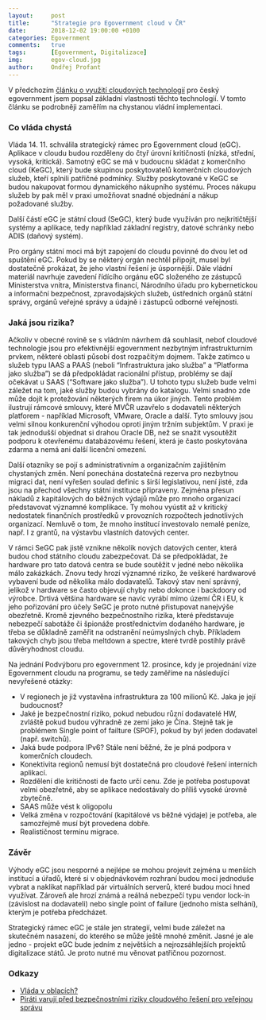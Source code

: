 ```yaml
---
layout:     post
title:      "Strategie pro Egovernment cloud v ČR"
date:       2018-12-02 19:00:00 +0100
categories: Egovernment
comments:   true
tags:       [Egovernment, Digitalizace]
img:        egov-cloud.jpg
author:     Ondřej Profant
---
```


V předchozím [článku o využití cloudových technologií]((https://www.profant.eu/2018/vlada-v-oblacich.html)) pro český egovernment jsem popsal základní vlastnosti těchto technologií. V tomto článku se podrobněji zaměřím na chystanou vládní implementaci.

<!--more-->

### Co vláda chystá

Vláda 14. 11. schválila strategický rámec pro Egovernment cloud (eGC). Aplikace v cloudu budou rozděleny do čtyř úrovní kritičnosti (nízká, střední, vysoká, kritická). Samotný eGC se má v budoucnu skládat z komerčního cloud (KeGC), který bude skupinou poskytovatelů komerčních cloudových služeb, kteří splnili patřičné podmínky. Služby poskytované v KeGC se budou nakupovat formou dynamického nákupního systému. Proces nákupu služeb by pak měl v praxi umožňovat snadné objednání a nákup požadované služby.

Další částí eGC je státní cloud (SeGC), který bude využíván pro nejkritičtější systémy a aplikace, tedy například základní registry, datové schránky nebo ADIS (daňový systém).

Pro orgány státní moci má být zapojení do cloudu povinné do dvou let od spuštění eGC. Pokud by se některý orgán nechtěl připojit, musel byl dostatečně prokázat, že jeho vlastní řešení je úspornější. Dále vládní materiál navrhuje zavedení řídícího orgánu eGC složeného ze zástupců Ministerstva vnitra, Ministerstva financí, Národního úřadu pro kybernetickou a informační bezpečnost, zpravodajských služeb, ústředních orgánů státní správy, orgánů veřejné správy a údajně i zástupců odborné veřejnosti.

### Jaká jsou rizika?

Ačkoliv v obecné rovině se s vládním návrhem dá souhlasit, neboť cloudové technologie jsou pro efektivnější egovernment nezbytným infrastrukturním prvkem, některé oblasti působí dost rozpačitým dojmem. Takže zatímco u služeb typu IAAS a PAAS (neboli “Infrastruktura jako služba” a “Platforma jako služba”) se dá předpokládat racionální přístup, problémy se dají očekávat u SAAS (“Software jako služba”). U tohoto typu služeb bude velmi záležet na tom, jaké služby budou vybrány do katalogu. Velmi snadno zde může dojít k protežování některých firem na úkor jiných. Tento problém ilustrují rámcové smlouvy, které MVČR uzavřelo s dodavateli některých platforem - například Microsoft, VMware, Oracle a další. Tyto smlouvy jsou velmi silnou konkurenční výhodou oproti jiným tržním subjektům. V praxi je tak jednodušší objednat si drahou Oracle DB, než se snažit vysoutěžit podporu k otevřenému databázovému řešení, která je často poskytována zdarma a nemá ani další licenční omezení.

Další otazníky se pojí s administrativním a organizačním zajištěním chystaných změn. Není ponechána dostatečná rezerva pro nezbytnou migraci dat, není vyřešen soulad definic s širší legislativou, není jisté, zda jsou na přechod všechny státní instituce připraveny. Zejména přesun nákladů z kapitálových do běžných výdajů může pro mnoho organizací představovat významné komplikace. Ty mohou vyústit až v kritický nedostatek finančních prostředků v provozních rozpočtech jednotlivých organizací. Nemluvě o tom, že mnoho institucí investovalo nemalé peníze, např. I z grantů, na výstavbu vlastních datových center.

V rámci SeGC pak jistě vznikne několik nových datových center, která budou chod státního cloudu zabezpečovat. Dá se předpokládat, že hardware pro tato datová centra se bude soutěžit v jedné nebo několika málo zakázkách. Znovu tedy hrozí významné riziko, že veškeré hardwarové vybavení bude od několika málo dodavatelů. Takový stav není správný, jelikož v hardware se často objevují chyby nebo dokonce i backdoory od výrobce. Drtivá většina hardware se navíc vyrábí mimo území ČR i EU, k jeho pořizování pro účely SeGC je proto nutné přistupovat nanejvýše obezřetně. Kromě zjevného bezpečnostního rizika, které představuje nebezpečí sabotáže či špionáže prostřednictvím dodaného hardware, je třeba se důkladně zaměřit na odstranění neúmyslných chyb. Příkladem takových chyb jsou třeba meltdown a spectre, které tvrdě postihly právě důvěryhodnost cloudu.

Na jednání Podvýboru pro egovernment 12. prosince, kdy je projednání vize Egovernment cloudu na programu, se tedy zaměříme na následující nevyřešené otázky:

* V regionech je již vystavěna infrastruktura za 100 milionů Kč. Jaka je její budoucnost?
* Jaké je bezpečnostní riziko, pokud nebudou různí dodavatelé HW, zvláště pokud budou výhradně ze zemí jako je Čína. Stejně tak je problémem Single point of failture (SPOF), pokud by byl jeden dodavatel (např. switchů).
* Jaká bude podpora IPv6? Stále není běžné, že je plná podpora v komerčních cloudech.
* Konektivita regionů nemusí být dostatečná pro cloudové řešení interních aplikací.
* Rozdělení dle kritičnosti de facto určí cenu. Zde je potřeba postupovat velmi obezřetně, aby se aplikace nedostávaly do příliš vysoké úrovně zbytečně.
* SAAS může vést k oligopolu
* Velká změna v rozpočtování (kapitálové vs běžné výdaje) je potřeba, ale samozřejmě musí být provedena dobře.
* Realističnost termínu migrace.

### Závěr

Výhody eGC jsou nesporné a nejlépe se mohou projevit zejména u menších institucí a úřadů, které si v objednávkovém rozhraní budou moci jednoduše vybrat a naklikat například pár virtuálních serverů, které budou moci hned využívat. Zároveň ale hrozí známá a reálná nebezpečí typu vendor lock-in (závislost na dodavateli) nebo single point of failure (jednoho místa selhání), kterým je potřeba předcházet.

Strategický rámec eGC je stále jen strategií, velmi bude záležet na skutečném nasazení, do kterého se může ještě mnohé změnit. Jasné je ale jedno - projekt eGC bude jedním z největších a nejrozsáhlejších projektů digitalizace států. Je proto nutné mu věnovat patřičnou pozornost.

### Odkazy

* [Vláda v oblacích?](https://www.profant.eu/2018/vlada-v-oblacich.html)
* [Piráti varují před bezpečnostními riziky cloudového řešení pro veřejnou správu](https://www.pirati.cz/tiskove-zpravy/pirati-varuji-pred-riziky-cloudu-pro-verejnou-spravu.html)
